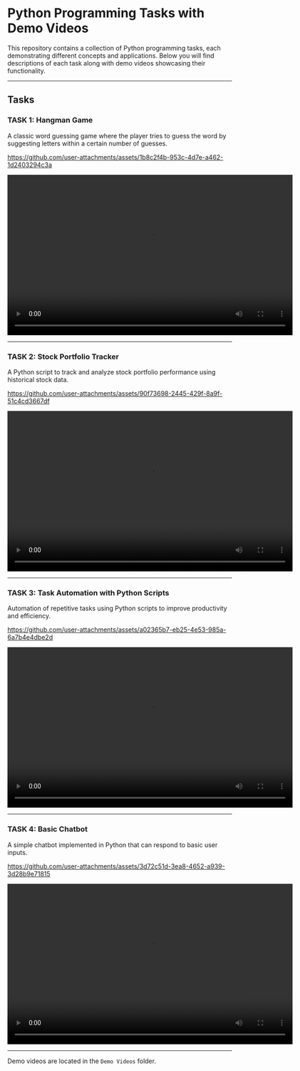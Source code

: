 # Python Programming Tasks with Demo Videos

This repository contains a collection of Python programming tasks, each demonstrating different concepts and applications. Below you will find descriptions of each task along with demo videos showcasing their functionality.

---

## Tasks

### TASK 1: Hangman Game
A classic word guessing game where the player tries to guess the word by suggesting letters within a certain number of guesses.


https://github.com/user-attachments/assets/1b8c2f4b-953c-4d7e-a462-1d2403294c3a


<video width="640" height="360" controls>
  <source src="Demo Videos/TASK 1(Hangman Game) Demo.mp4" type="video/mp4">
  Your browser does not support the video tag.
</video>

---

### TASK 2: Stock Portfolio Tracker
A Python script to track and analyze stock portfolio performance using historical stock data.


https://github.com/user-attachments/assets/90f73698-2445-429f-8a9f-51c4cd3667df


<video width="640" height="360" controls>
  <source src="Demo Videos/TASK 2 (Stock Portfolio Tracker) Demo.mp4" type="video/mp4">
  Your browser does not support the video tag.
</video>

---

### TASK 3: Task Automation with Python Scripts
Automation of repetitive tasks using Python scripts to improve productivity and efficiency.


https://github.com/user-attachments/assets/a02365b7-eb25-4e53-985a-6a7b4e4dbe2d


<video width="640" height="360" controls>
  <source src="Demo Videos/TASK 3 (Task Automation with Python Scripts) Demo.mp4" type="video/mp4">
  Your browser does not support the video tag.
</video>

---

### TASK 4: Basic Chatbot
A simple chatbot implemented in Python that can respond to basic user inputs.


https://github.com/user-attachments/assets/3d72c51d-3ea8-4652-a939-3d28b9e71815


<video width="640" height="360" controls>
  <source src="Demo Videos/TASK 4_(Basic Chatbot) Demo.mp4" type="video/mp4">
  Your browser does not support the video tag.
</video>

---

Demo videos are located in the `Demo Videos` folder.
